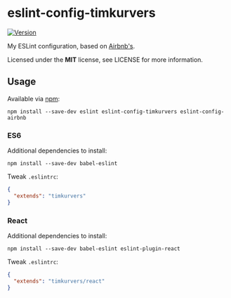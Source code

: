 # eslint-config-timkurvers

[![Version](https://img.shields.io/npm/v/eslint-config-timkurvers.svg?style=flat)](https://www.npmjs.org/package/eslint-config-timkurvers)

My ESLint configuration, based on [Airbnb's](https://github.com/airbnb/javascript/tree/master/packages/eslint-config-airbnb).

Licensed under the **MIT** license, see LICENSE for more information.

## Usage

Available via [npm](https://www.npmjs.com):

```shell
npm install --save-dev eslint eslint-config-timkurvers eslint-config-airbnb
```

### ES6

Additional dependencies to install:

```shell
npm install --save-dev babel-eslint
```

Tweak `.eslintrc`:

```json
{
  "extends": "timkurvers"
}
```

### React

Additional dependencies to install:

```shell
npm install --save-dev babel-eslint eslint-plugin-react
```

Tweak `.eslintrc`:

```json
{
  "extends": "timkurvers/react"
}
```

